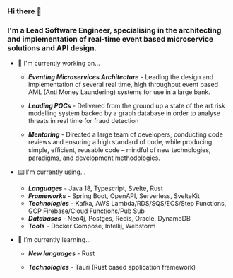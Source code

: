 ### Hi there 👋

### I'm a Lead Software Engineer, specialising in the architecting and implementation of real-time event based microservice solutions and API design.

- 🧳  I'm currently working on...

  - ***Eventing Microservices Architecture*** - Leading the design and implementation of several real time, high throughput event based AML (Anti Money Laundering) systems for use in a large bank.

  - ***Leading POCs*** - Delivered from the ground up a state of the art risk modelling system backed by a graph database in order to analyse threats in real time for fraud detection
  
  - ***Mentoring*** - Directed a large team of developers, conducting code reviews and ensuring a high standard of code, while producing simple, eﬃcient, reusable code – mindful of new technologies, paradigms, and development methodologies. 
  
- ⌨️  I'm currently using...

  - ***Languages*** - Java 18, Typescript, Svelte, Rust
  - ***Frameworks*** - Spring Boot, OpenAPI, Serverless, SvelteKit
  - ***Technologies*** - Kafka, AWS Lambda/RDS/SQS/ECS/Step Functions, GCP Firebase/Cloud Functions/Pub Sub
  - ***Databases*** - Neo4j, Postges, Redis, Oracle, DynamoDB
  - ***Tools*** - Docker Compose, Intellij, Webstorm

- 🌱  I’m currently learning...

  - ***New languages*** - Rust
  
  - ***Technologies*** - Tauri (Rust based application framework)
